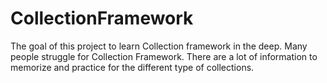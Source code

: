 # CollectionFramework
The goal of this project to learn Collection framework in the deep. Many people struggle for Collection Framework. 
There are a lot of information to memorize and  practice for the different type of collections.

